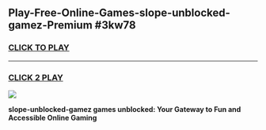 
## Play-Free-Online-Games-slope-unblocked-gamez-Premium #3kw78
<h3>
<a href="https://premium.freeplayer.one?title=slope-unblocked-gamez&ref=8M">CLICK TO PLAY</a></h3>
<hr>

<h3>
<a href="https://premium.freeplayer.one?title=slope-unblocked-gamez&ref=8M">CLICK 2 PLAY</a>
  
</h3>

<a href="https://premium.freeplayer.one?title=slope-unblocked-gamez&ref=8M"><img src="https://clearcache.store/games.png"></a>


**slope-unblocked-gamez games unblocked: Your Gateway to Fun and Accessible Online Gaming**

